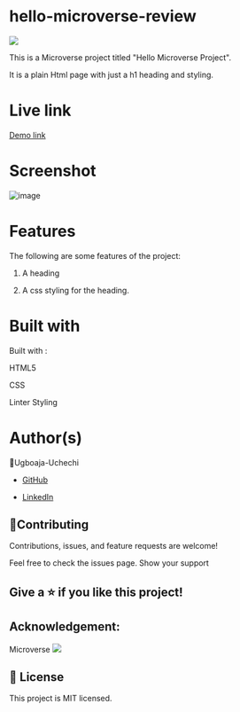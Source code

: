 # hello-microverse-review

![](https://img.shields.io/badge/Microverse-blueviolet)

This is a Microverse project titled "Hello Microverse Project".

It is a plain Html page with just a h1 heading and styling.

# Live link
[Demo link](https://ugboaja-uchechi.github.io/hello-microverse-review/)

# Screenshot

![image](https://user-images.githubusercontent.com/74814780/174624091-0a19be78-98b3-41cd-8d28-ce8879b8068d.png)

# Features

The following are some features of the project:

1. A heading

2. A css styling for the heading.

# Built with

Built with :

HTML5

CSS

Linter Styling

# Author(s)

👤Ugboaja-Uchechi

- [GitHub](https://github.com/Ugboaja-Uchechi)

- [LinkedIn](https://www.linkedin.com/in/stephanie-ugboaja)

## 🤝Contributing

Contributions, issues, and feature requests are welcome!

Feel free to check the issues page. Show your support

## Give a ⭐️ if you like this project!

## Acknowledgement:

Microverse ![](https://img.shields.io/badge/Microverse-blueviolet)

## 📝 License

This project is MIT licensed.
